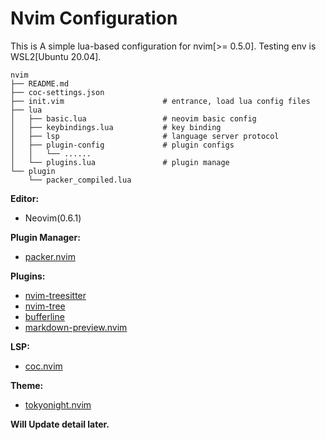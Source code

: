 # Nvim Configuration

This is A simple lua-based configuration for nvim[>= 0.5.0]. Testing env is WSL2[Ubuntu 20.04]. 
```
nvim
├── README.md
├── coc-settings.json
├── init.vim                      # entrance, load lua config files 
├── lua                     
│   ├── basic.lua                 # neovim basic config  
│   ├── keybindings.lua           # key binding
│   ├── lsp                       # language server protocol
│   ├── plugin-config             # plugin configs  
│   │   └── ......
│   └── plugins.lua               # plugin manage
└── plugin
    └── packer_compiled.lua
```
**Editor:**
- Neovim(0.6.1)

**Plugin Manager:**
- [packer.nvim](https://github.com/wbthomason/packer.nvim)

**Plugins:**
- [nvim-treesitter](https://github.com/nvim-treesitter/nvim-treesitter)
- [nvim-tree](https://github.com/kyazdani42/nvim-tree.lua)
- [bufferline](https://github.com/akinsho/bufferline.nvim)
- [markdown-preview.nvim](https://github.com/iamcco/markdown-preview.nvim)

**LSP:**
- [coc.nvim](https://github.com/neoclide/coc.nvim)

**Theme:**
- [tokyonight.nvim](https://github.com/folke/tokyonight.nvim)

**Will Update detail later.**
